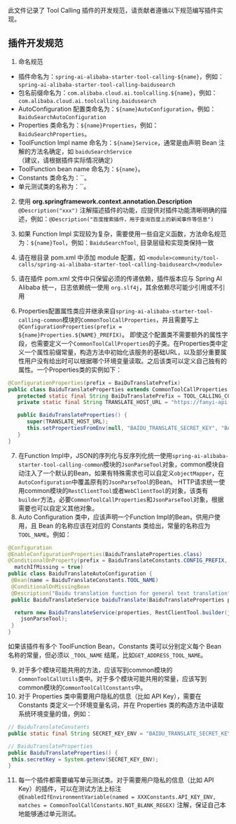 此文件记录了 Tool Calling 插件的开发规范，请贡献者遵循以下规范编写插件实现。

## 插件开发规范

1. 命名规范

* 插件命名为：`spring-ai-alibaba-starter-tool-calling-${name}`，例如：`spring-ai-alibaba-starter-tool-calling-baidusearch`
* 包名前缀命名为：`com.alibaba.cloud.ai.toolcalling.${name}`，例如：`com.alibaba.cloud.ai.toolcalling.baidusearch`
* AutoConfiguration 配置类命名为：`${name}AutoConfiguration`，例如：`BaiduSearchAutoConfiguration`
* Properties 类命名为：`${name}Properties`，例如：`BaiduSearchProperties`。
* ToolFunction Impl name 命名为：`${name}Service`，通常是由声明 Bean 注解的方法名确定，如 `baiduSearchService`（建议，请根据插件实际情况确定）
* ToolFunction bean name 命名为：`${name}`。
* Constants 类命名为：``。
* 单元测试类的名称为：``。

2. 使用 **org.springframework.context.annotation.Description** `@Description("xxx")` 注解描述插件的功能，应提供对插件功能清晰明确的描述，例如：`@Description("百度搜索插件，用于查询百度上的新闻事件等信息")`
3. 如果 Function Impl 实现较为复杂，需要使用一些自定义函数，方法命名规范为：`${name}Tool`，例如：`BaiduSearchTool`, 目录层级和实现类保持一致
4. 请在根目录 pom.xml 中添加 module 配置，如 `<module>community/tool-calls/spring-ai-alibaba-starter-tool-calling-baidusearch</module>`
5. 请在插件 pom.xml 文件中只保留必须的传递依赖，插件版本应与 Spring AI Alibaba 统一，日志依赖统一使用 `org.slf4j`，其余依赖尽可能少引用或不引用

6. Properties配置属性类应并继承来自`spring-ai-alibaba-starter-tool-calling-common`模块的`CommonToolCallProperties`，并且需要写上`@ConfigurationProperties(prefix = ${name}Properties.${NAME}_PREFIX)`。
即使这个配置类不需要额外的属性字段，也需要定义一个`CommonToolCallProperties`的子类。在Properties类中定义一个属性前缀常量，构造方法中初始化该服务的基础URL，以及部分重要属性用户没有给出时可以根据哪个环境变量读取。之后该类可以定义自己独有的属性。一个Properties类的实例如下：

```java
@ConfigurationProperties(prefix = BaiDuTranslatePrefix)
public class BaiduTranslateProperties extends CommonToolCallProperties {
   protected static final String BaiDuTranslatePrefix = TOOL_CALLING_CONFIG_PREFIX + ".baidu.translate";
   private static final String TRANSLATE_HOST_URL = "https://fanyi-api.baidu.com/api/trans/vip/translate/";

   public BaiduTranslateProperties() {
      super(TRANSLATE_HOST_URL);
      this.setPropertiesFromEnv(null, "BAIDU_TRANSLATE_SECRET_KEY", "BAIDU_TRANSLATE_APP_ID", null);
   }
}
```

7. 在Function Impl中，JSON的序列化与反序列化统一使用`spring-ai-alibaba-starter-tool-calling-common`模块的`JsonParseTool`对象，common模块自动注入了一个默认的Bean，如果有特殊需求也可以自定义`objectMapper`，在`AutoConfiguration`中覆盖原有的`JsonParseTool`的Bean。
HTTP请求统一使用common模块的`RestClientTool`或者`WebClientTool`的对象，该类有`builder`方法，必要`CommonToolCallProperties`和`JsonParseTool`对象，根据需要也可以自定义其他对象。
8. Auto Configuration 类中，应该声明一个Function Impl的Bean，供用户使用，且 Bean 的名称应该在对应的 Constants 类给出，常量的名称应为`TOOL_NAME`。例如：

```java
@Configuration
@EnableConfigurationProperties(BaiduTranslateProperties.class)
@ConditionalOnProperty(prefix = BaiduTranslateConstants.CONFIG_PREFIX, name = "enabled", havingValue = "true",
  matchIfMissing = true)
public class BaiduTranslateAutoConfiguration {
 @Bean(name = BaiduTranslateConstants.TOOL_NAME)
 @ConditionalOnMissingBean
 @Description("Baidu translation function for general text translation")
 public BaiduTranslateService baiduTranslate(BaiduTranslateProperties properties, JsonParseTool jsonParseTool) {

  return new BaiduTranslateService(properties, RestClientTool.builder(jsonParseTool, properties).build(),
    jsonParseTool);
 }
}
```

如果该插件有多个 ToolFunction Bean，Constants 类可以分别定义每个 Bean 名称的常量，但必须以 `_TOOL_NAME` 结尾，比如`GET_ADDRESS_TOOL_NAME`。

9. 对于多个模块可能共用的方法，应该写到common模块的`CommonToolCallUtils`类中。对于多个模块可能共用的常量，应该写到common模块的`CommonToolCallConstants`中。
10. 对于 Properties 类中需要用户隐私的信息（比如 API Key），需要在 Constants 类定义一个环境变量名词，并在 Properties 类的构造方法中读取系统环境变量的值，例如：

```java
// BaiduTranslateConstants
public static final String SECRET_KEY_ENV = "BAIDU_TRANSLATE_SECRET_KEY";

// BaiduTranslateProperties
public BaiduTranslateProperties() {
 this.secretKey = System.getenv(SECRET_KEY_ENV);
}
```

11. 每一个插件都需要编写单元测试类。对于需要用户隐私的信息（比如 API Key）的插件，可以在测试方法上标注 `@EnabledIfEnvironmentVariable(named = XXXConstants.API_KEY_ENV, matches = CommonToolCallConstants.NOT_BLANK_REGEX)` 注解，保证自己本地能够通过单元测试。
